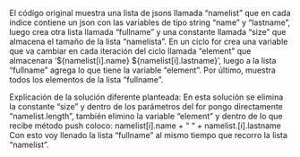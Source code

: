 El código original muestra una lista de jsons llamada “namelist” que en cada índice contiene un json con las variables de tipo string “name” y “lastname”, luego crea otra lista llamada “fullname” y una constante llamada “size” que almacena el tamaño de la lista “namelista”.
En un ciclo for crea una variable que va cambiar en cada iteración del ciclo llamada “element” que almacenara ‘${namelist[i].name}  ${namelist[i].lastname}’, luego a la lista “fullname” agrega lo que tiene la variable “element”.
Por último, muestra todos los elementos de la lista “fullname”.

Explicación de la solución diferente planteada:
En esta solución se elimina la constante “size” y dentro de los parámetros del for pongo directamente “namelist.length”, también elimino la variable “element” y dentro de lo que recibe método push coloco:  namelist[i].name + “ “ + namelist.[i].lastname
Con esto voy llenado la lista “fullname” al mismo tiempo que recorro la lista “namelist”. 
